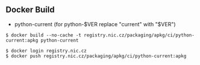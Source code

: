 Docker Build
------------

* python-current (for python-$VER replace "current" with "$VER")

```
$ docker build --no-cache -t registry.nic.cz/packaging/apkg/ci/python-current:apkg python-current

$ docker login registry.nic.cz
$ docker push registry.nic.cz/packaging/apkg/ci/python-current:apkg
```
